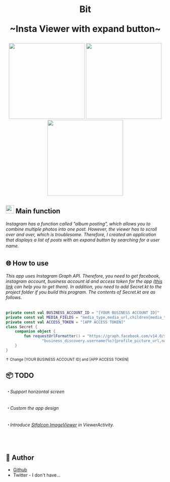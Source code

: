 <h1 align="center">Bit <p font size="14sp">~Insta Viewer with expand button~</p></h1>
<p align="center">
<img src="https://user-images.githubusercontent.com/102008212/183113805-73ed9c52-a991-4353-ad41-9d9c279464a6.jpg" width="240dp" />
<img src="https://user-images.githubusercontent.com/102008212/183113816-809339a5-9c47-4439-8bbe-0419f2506406.jpg" width="240dp" />
<img src="https://user-images.githubusercontent.com/102008212/183113825-69e8130f-dc3c-4586-b882-64bbc238d30c.jpg" width="240dp" />

##   <img src="https://user-images.githubusercontent.com/102008212/180079714-0d0af206-38c5-4f0a-a91b-32e1396f9f2a.png" width="26px;" /> Main function

<h6>Instagram has a function called "album posting", which allows you to combine multiple photos into one post. However, the viewer has to scroll over and over, which is troublesome. Therefore, I created an application that displays a list of posts with an expand button by searching for a user name.
　
 
## 🌐 How to use

<h6>This app uses Instagram Graph API. Therefore, you need to get facebook, instagram account, business account id and access token for the app (<a href="https://blog.dtn.jp/2022/02/02/instagram-graph-api-ver12/">this link</a> can help you to get them). In addition, you need to add Secret.kt to the project folder if you build this program. The contents of Secret.kt are as follows.</h6>

```kotlin
private const val BUSINESS_ACCOUNT_ID = "[YOUR BUSINESS ACCOUNT ID]"
private const val MEDIA_FIELDS = "media_type,media_url,children{media_type,media_url}"
private const val ACCESS_TOKEN = "[APP ACCESS TOKEN]"
class Secret {
    companion object {
        fun requestUrlFormatter() = "https://graph.facebook.com/v14.0/${BUSINESS_ACCOUNT_ID}?fields=" +
                "business_discovery.username(%s){profile_picture_url,name,media%s{${MEDIA_FIELDS}}}&access_token=${ACCESS_TOKEN}"
    }
}
```
<sub>↑ Change [YOUR BUSINESS ACCOUNT ID] and [APP ACCESS TOKEN]</sub>


## 📦 TODO

<h6>・Support horizontal screen</h6>
<h6>・Custom the app design</h6>
<h6>・Introduce <a href="https://github.com/stfalcon-studio/StfalconImageViewer">Stfalcon ImageViewer</a> in ViewerActivity.</h6>
　

## 👀 Author

- [Github](https://github.com/norram0123)
- Twitter - I don't have...
